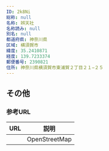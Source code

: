 ```yaml
---
ID: 2k8Ni
総称: null
名称: 辨天社
名称読み: null
別名: null
都道府県: 神奈川県
区域: 横須賀市
緯度: 35.2410871
経度: 139.7233374
郵便番号: 2390821
住所: 神奈川県横須賀市東浦賀２丁目２１−２５
---
```


## その他

### 参考URL

| URL | 説明          |
| --- | ------------- |
|     | OpenStreetMap |
